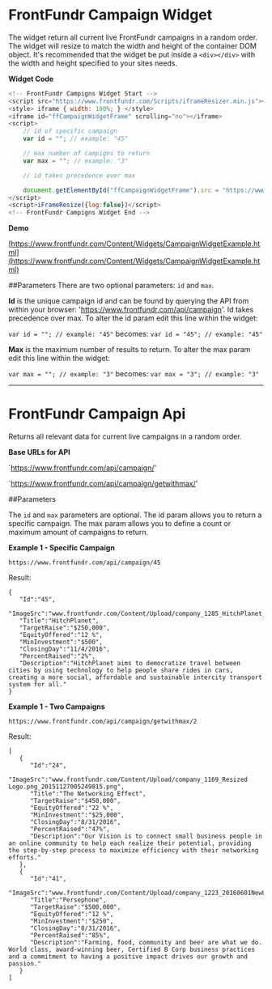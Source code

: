 # FrontFundr Campaign Widget

The widget return all current live FrontFundr campaigns in a random order. The widget will resize to match the width and height of the container DOM object. It's recommended that the widget be put inside a `<div></div>` with the width and height specified to your sites needs.

**Widget Code**
```javascript
<!-- FrontFundr Campigns Widget Start -->
<script src="https://www.frontfundr.com/Scripts/iframeResizer.min.js"></script>
<style> iframe { width: 100%; } </style>
<iframe id="ffCampaignWidgetFrame" scrolling="no"></iframe>
<script>
    // id of specific campaign
    var id = ""; // example: "45"

    // max number of campigns to return
    var max = ""; // example: "3"

    // id takes precedence over max

    document.getElementById("ffCampaignWidgetFrame").src = "https://www.frontfundr.com/Content/Widgets/CampaignWidget.html?id=" + id + "&max=" + max;
</script>
<script>iFrameResize({log:false})</script>
<!-- FrontFundr Campigns Widget End -->
```

**Demo**

[https://www.frontfundr.com/Content/Widgets/CampaignWidgetExample.html](https://www.frontfundr.com/Content/Widgets/CampaignWidgetExample.html)

##Parameters
There are two optional parameters: `id` and `max`.

**Id** is the unique campaign id and can be found by querying the API from within your browser: 'https://www.frontfundr.com/api/campaign'. Id takes precedence over max. To alter the id param edit this line within the widget:

`var id = ""; // example: "45"` becomes: `var id = "45"; // example: "45"`

**Max** is the maximum number of results to return. To alter the max param edit this line within the widget:

`var max = ""; // example: "3"` becomes: `var max = "3"; // example: "3"`


---

# FrontFundr Campaign Api

Returns all relevant data for current live campaigns in a random order.

**Base URLs for API**

`https://www.frontfundr.com/api/campaign/<id>'

`https://www.frontfundr.com/api/campaign/getwithmax/<max>'

##Parameters

The `id` and `max` parameters are optional. The id param allows you to return a specific campaign. The max param allows you to define a count or maximum amount of campaigns to return.

**Example 1 - Specific Campaign**

`https://www.frontfundr.com/api/campaign/45`

Result:

```
{  
   "Id":"45",
   "ImageSrc":"www.frontfundr.com/Content/Upload/company_1285_HitchPlanet_New_FMT.jpg_20160722160833045.jpg",
   "Title":"HitchPlanet",
   "TargetRaise":"$250,000",
   "EquityOffered":"12 %",
   "MinInvestment":"$500",
   "ClosingDay":"11/4/2016",
   "PercentRaised":"2%",
   "Description":"HitchPlanet aims to democratize travel between cities by using technology to help people share rides in cars, creating a more social, affordable and sustainable intercity transport system for all."
}
```

**Example 1 - Two Campaigns**

`https://www.frontfundr.com/api/campaign/getwithmax/2`

Result:

```
[  
   {  
      "Id":"24",
      "ImageSrc":"www.frontfundr.com/Content/Upload/company_1169_Resized Logo.png_20151127005249815.png",
      "Title":"The Networking Effect",
      "TargetRaise":"$450,000",
      "EquityOffered":"22 %",
      "MinInvestment":"$25,000",
      "ClosingDay":"8/31/2016",
      "PercentRaised":"47%",
      "Description":"Our Vision is to connect small business people in an online community to help each realize their potential, providing the step-by-step process to maximize efficiency with their networking efforts."
   },
   {  
      "Id":"41",
      "ImageSrc":"www.frontfundr.com/Content/Upload/company_1223_20160601NewLogoforlaunch.png_20160601182554663.png",
      "Title":"Persephone",
      "TargetRaise":"$500,000",
      "EquityOffered":"12 %",
      "MinInvestment":"$250",
      "ClosingDay":"8/31/2016",
      "PercentRaised":"85%",
      "Description":"Farming, food, community and beer are what we do. World class, award-winning beer, Certified B Corp business practices and a commitment to having a positive impact drives our growth and passion."
   }
]
```
